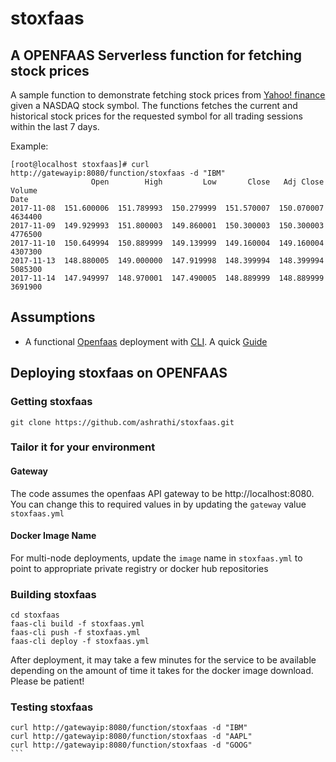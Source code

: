 # stoxfaas 
## A OPENFAAS Serverless function for fetching stock prices

A sample function to demonstrate fetching stock prices from [Yahoo! finance](https://in.finance.yahoo.com/) given a NASDAQ stock symbol.
The functions fetches the current and historical stock prices for the requested symbol for all trading sessions within the last 7 days.

Example:

```
[root@localhost stoxfaas]# curl http://gatewayip:8080/function/stoxfaas -d "IBM"
                  Open        High         Low       Close   Adj Close   Volume
Date
2017-11-08  151.600006  151.789993  150.279999  151.570007  150.070007  4634400
2017-11-09  149.929993  151.800003  149.860001  150.300003  150.300003  4776500
2017-11-10  150.649994  150.889999  149.139999  149.160004  149.160004  4307300
2017-11-13  148.880005  149.000000  147.919998  148.399994  148.399994  5085300
2017-11-14  147.949997  148.970001  147.490005  148.889999  148.889999  3691900
```

## Assumptions ##
- A functional [Openfaas](http://github.com/openfaas/) deployment with [CLI](http://github.com/openfaas/). A quick [Guide](https://blog.alexellis.io/first-faas-python-function/)

## Deploying **stoxfaas** on OPENFAAS

### Getting stoxfaas

``git clone https://github.com/ashrathi/stoxfaas.git``

### Tailor it for your environment

#### Gateway
The code assumes the openfaas API gateway to be http://localhost:8080.  <br>
You can change this to required values in by updating the `gateway` value `stoxfaas.yml`

#### Docker Image Name
For multi-node deployments, update the `image` name in `stoxfaas.yml` to point to appropriate private registry or docker hub repositories

### Building stoxfaas

````
cd stoxfaas
faas-cli build -f stoxfaas.yml
faas-cli push -f stoxfaas.yml
faas-cli deploy -f stoxfaas.yml
````

After deployment, it may take a few minutes for the service to be available depending on the amount of time it takes for the docker image download. Please be patient!

### Testing stoxfaas

````
curl http://gatewayip:8080/function/stoxfaas -d "IBM"
curl http://gatewayip:8080/function/stoxfaas -d "AAPL"
curl http://gatewayip:8080/function/stoxfaas -d "GOOG"
```

